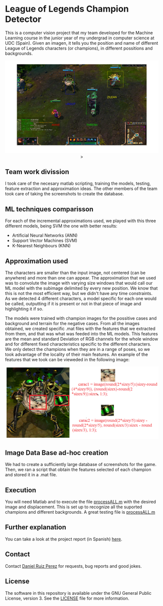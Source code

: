 League of Legends Champion Detector
============

This is a computer vision project that my team developed for the Machine Learning course in the junior year of my undergrad in computer science at UDC (Spain). Given an imagen, it tells you the position and name of different League of Legends characters (or champions), in different possitions and backgrounds. 

<p align="center">
<img src="https://github.com/DaniRuizPerez/CharacterRecognizerLeagueOfLegends/blob/master/AllInGrass.png" width="900">>
</p>

## Team work divission
I took care of the necesary matlab scripting, training the models, testing, feature extraction and approximation ideas. The other members of the team took care of taking the screenshots to create the database.



## ML techniques comparisson
For each of the incremental approximations used, we played with this three different models, being SVM the one with better results:
- Artificial Neural Networks (ANN)
- Support Vector Machines (SVM)
- K-Nearest Neighbours (KNN)


## Approximation used

The characters are smaller than the input image, not centered (can be anywhere) and more than one can appear. The approximation that we used was to convolute the image with varying size windows that would call our ML model with the subimage delimited by every new position. We know that this is not the most efficient way, but we didn't have any time constraints. As we detected 4 different characters, a model specific for each one would be called, outputting if it is present or not in that piece of image and highlighting it if so.

The models were trained with champion images for the possitive cases and background and terrain for the negative cases. From all the images obtained, we created specific .mat files with the features that we extracted from them, and that was what was feeded into the ML models. This features are the mean and standard Deviation of RGB channels for the whole window and for different fixed characteristics specific to the different characters. We only detect the champions when they are in a range of poses, so we took advantage of the locality of their main features. An example of the features that we took can be vieweded in the following image:

<p align="center">
<img src="https://github.com/DaniRuizPerez/CharacterRecognizerLeagueOfLegends/blob/master/UrgotFeatures.PNG" width="700">
</p>

## Image Data Base ad-hoc creation
We had to create a sufficiently large database of screenshots for the game. Then, we ran a script that obtain the features selected of each champion and stored it in a .mat file.


## Execution

You will need Matlab and to execute the file [processALL.m](https://github.com/DaniRuizPerez/CharacterRecognizerLeagueOfLegends/blob/master/Code/processALL.mf) with the desired image and displacement. This is set up to recognize all the suported champions and different backgrounds. A great testing file is [processALL.m](https://github.com/DaniRuizPerez/CharacterRecognizerLeagueOfLegends/blob/master/Code/All.png)


## Further explanation
You can take a look at the project report (in Spanish) [here](https://github.com/DaniRuizPerez/CharacterRecognizerLeagueOfLegends/blob/master/Report.pdf).


## Contact

Contact [Daniel Ruiz Perez](mailto:druiz072@fiu.edu) for requests, bug reports and good jokes.


## License

The software in this repository is available under the GNU General Public License, version 3. See the [LICENSE](https://github.com/DaniRuizPerez/CharacterRecognizerLeagueOfLegends/blob/master/LICENSE) file for more information.
